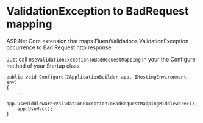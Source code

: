 # ValidationException to BadRequest mapping
ASP.Net Core extension that maps FluentValidations ValidationException occurrence to Bad Request http response.

Just call `UseValidationExceptionToBadRequestMapping` in your the Configure method of your Startup class.
```
public void Configure(IApplicationBuilder app, IHostingEnvironment env)
{
    ...
    app.UseMiddleware<ValidationExceptionToBadRequestMappingMiddleware>();
    app.UseMvc();
}
```